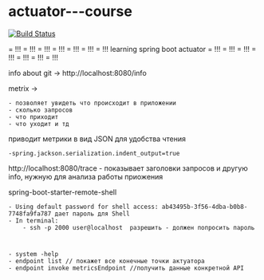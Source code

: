 # actuator---course

[![Build Status](https://travis-ci.com/smilyk/actuator---course.svg)](https://travis-ci.com/smilyk/actuator---course)




= !!! = !!! = !!! = !!! = !!! = !!! = !!!
learning spring boot actuator
= !!! = !!! = !!! = !!! = !!! = !!! = !!!

info about git -> http://localhost:8080/info

metrix ->

    - позволяет увидеть что происходит в приложении
    - сколько запросов
    - что приходит
    - что уходит и тд
    
приводит метрики в вид JSON для удобства чтения


    -spring.jackson.serialization.indent_output=true
    
http://localhost:8080/trace - показывает заголовки запросов и другую info, нужную для анализа работы приожения

<artifactId>spring-boot-starter-remote-shell</artifactId>

    - Using default password for shell access: ab43495b-3f56-4dba-b0b8-7748fa9fa787 дает пароль для Shell
    - In terminal:
        - ssh -p 2000 user@localhost  разрешить - должен попросить пароль
        
#

    - system -help
    - endpoint list // покажет все конечные точки актуатора
    - endpoint invoke metricsEndpoint //получить данные конкретной API
    